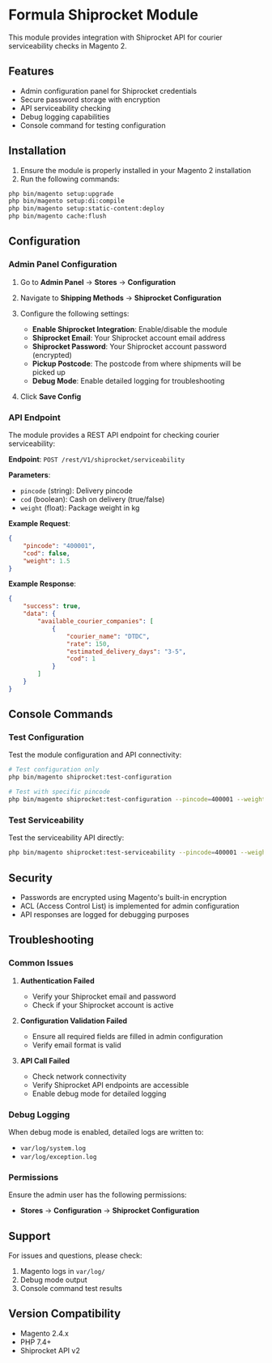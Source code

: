 # Formula Shiprocket Module

This module provides integration with Shiprocket API for courier serviceability checks in Magento 2.

## Features

-   Admin configuration panel for Shiprocket credentials
-   Secure password storage with encryption
-   API serviceability checking
-   Debug logging capabilities
-   Console command for testing configuration

## Installation

1. Ensure the module is properly installed in your Magento 2 installation
2. Run the following commands:

```bash
php bin/magento setup:upgrade
php bin/magento setup:di:compile
php bin/magento setup:static-content:deploy
php bin/magento cache:flush
```

## Configuration

### Admin Panel Configuration

1. Go to **Admin Panel** → **Stores** → **Configuration**
2. Navigate to **Shipping Methods** → **Shiprocket Configuration**
3. Configure the following settings:

    - **Enable Shiprocket Integration**: Enable/disable the module
    - **Shiprocket Email**: Your Shiprocket account email address
    - **Shiprocket Password**: Your Shiprocket account password (encrypted)
    - **Pickup Postcode**: The postcode from where shipments will be picked up
    - **Debug Mode**: Enable detailed logging for troubleshooting

4. Click **Save Config**

### API Endpoint

The module provides a REST API endpoint for checking courier serviceability:

**Endpoint**: `POST /rest/V1/shiprocket/serviceability`

**Parameters**:

-   `pincode` (string): Delivery pincode
-   `cod` (boolean): Cash on delivery (true/false)
-   `weight` (float): Package weight in kg

**Example Request**:

```json
{
    "pincode": "400001",
    "cod": false,
    "weight": 1.5
}
```

**Example Response**:

```json
{
    "success": true,
    "data": {
        "available_courier_companies": [
            {
                "courier_name": "DTDC",
                "rate": 150,
                "estimated_delivery_days": "3-5",
                "cod": 1
            }
        ]
    }
}
```

## Console Commands

### Test Configuration

Test the module configuration and API connectivity:

```bash
# Test configuration only
php bin/magento shiprocket:test-configuration

# Test with specific pincode
php bin/magento shiprocket:test-configuration --pincode=400001 --weight=1.5 --cod=0
```

### Test Serviceability

Test the serviceability API directly:

```bash
php bin/magento shiprocket:test-serviceability --pincode=400001 --weight=1.5 --cod=0
```

## Security

-   Passwords are encrypted using Magento's built-in encryption
-   ACL (Access Control List) is implemented for admin configuration
-   API responses are logged for debugging purposes

## Troubleshooting

### Common Issues

1. **Authentication Failed**

    - Verify your Shiprocket email and password
    - Check if your Shiprocket account is active

2. **Configuration Validation Failed**

    - Ensure all required fields are filled in admin configuration
    - Verify email format is valid

3. **API Call Failed**
    - Check network connectivity
    - Verify Shiprocket API endpoints are accessible
    - Enable debug mode for detailed logging

### Debug Logging

When debug mode is enabled, detailed logs are written to:

-   `var/log/system.log`
-   `var/log/exception.log`

### Permissions

Ensure the admin user has the following permissions:

-   **Stores** → **Configuration** → **Shiprocket Configuration**

## Support

For issues and questions, please check:

1. Magento logs in `var/log/`
2. Debug mode output
3. Console command test results

## Version Compatibility

-   Magento 2.4.x
-   PHP 7.4+
-   Shiprocket API v2
